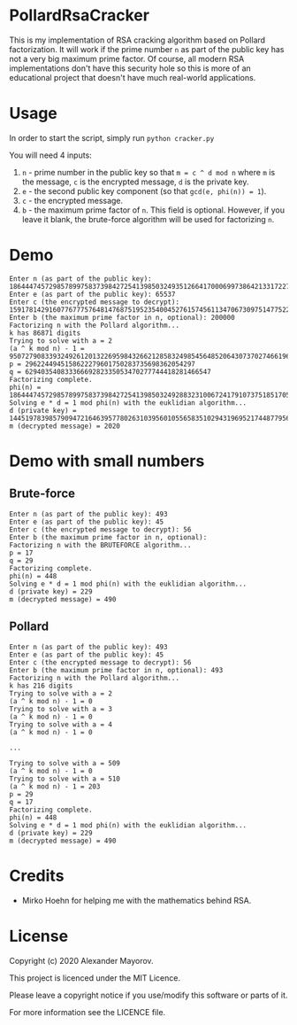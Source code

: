 # PollardRsaCracker
This is my implementation of RSA cracking algorithm based on Pollard factorization. It will work if the prime number `n` as part of the public key has not a very big maximum prime factor. Of course, all modern RSA implementations don't have this security hole so this is more of an educational project that doesn't have much real-world applications.

# Usage
In order to start the script, simply run `python cracker.py`

You will need 4 inputs:
1. `n` - prime number in the public key so that `m = c ^ d mod n` where `m` is the message, `c` is the encrypted message, `d` is the private key.
2. `e` - the second public key component (so that `gcd(e, phi(n)) = 1`).
3. `c` - the encrypted message.
4. `b` - the maximum prime factor of `n`. This field is optional. However, if you leave it blank, the brute-force algorithm will be used for factorizing `n`.

# Demo
```
Enter n (as part of the public key): 186444745729857899758373984272541398503249351266417000699738642133172271283265124803102459
Enter e (as part of the public key): 65537
Enter c (the encrypted message to decrypt): 159178142916077677757648147687519523540045276157456113470673097514775229976995968698190914
Enter b (the maximum prime factor in n, optional): 200000
Factorizing n with the Pollard algorithm...
k has 86871 digits
Trying to solve with a = 2
(a ^ k mod n) - 1 = 95072790833932492612013226959843266212858324985456485206430737027466196168851937286400160
p = 2962244945158622279601750283735698362054297
q = 62940354083336669282335053470277744418281466547
Factorizing complete.
phi(n) = 186444745729857899758373984272541398503249288323100672417910737518517050721785008159581616
Solving e * d = 1 mod phi(n) with the euklidian algorithm...
d (private key) = 144519783985790947216463957780263103956010556583510294319695217448779562333745493606767873
m (decrypted message) = 2020
```

# Demo with small numbers
## Brute-force
```
Enter n (as part of the public key): 493
Enter e (as part of the public key): 45
Enter c (the encrypted message to decrypt): 56
Enter b (the maximum prime factor in n, optional):
Factorizing n with the BRUTEFORCE algorithm...
p = 17
q = 29
Factorizing complete.
phi(n) = 448
Solving e * d = 1 mod phi(n) with the euklidian algorithm...
d (private key) = 229
m (decrypted message) = 490
```
## Pollard
```
Enter n (as part of the public key): 493
Enter e (as part of the public key): 45
Enter c (the encrypted message to decrypt): 56
Enter b (the maximum prime factor in n, optional): 493
Factorizing n with the Pollard algorithm...
k has 216 digits
Trying to solve with a = 2
(a ^ k mod n) - 1 = 0
Trying to solve with a = 3
(a ^ k mod n) - 1 = 0
Trying to solve with a = 4
(a ^ k mod n) - 1 = 0

...

Trying to solve with a = 509
(a ^ k mod n) - 1 = 0
Trying to solve with a = 510
(a ^ k mod n) - 1 = 203
p = 29
q = 17
Factorizing complete.
phi(n) = 448
Solving e * d = 1 mod phi(n) with the euklidian algorithm...
d (private key) = 229
m (decrypted message) = 490
```

# Credits
* Mirko Hoehn for helping me with the mathematics behind RSA.

# License
Copyright (c) 2020 Alexander Mayorov.

This project is licenced under the MIT Licence.

Please leave a copyright notice if you use/modify this software or parts of it.

For more information see the LICENCE file.
